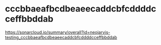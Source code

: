 # cccbbaeafbcdbeaeecaddcbfcddddcceffbbddab
https://sonarcloud.io/summary/overall?id=neojarvis-testing_cccbbaeafbcdbeaeecaddcbfcddddcceffbbddab
